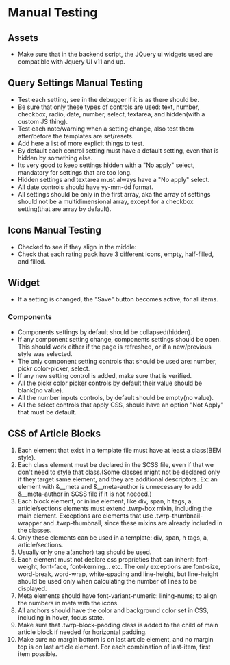 # Manual Testing

## Assets

- Make sure that in the backend script, the JQuery ui widgets used are compatible with Jquery UI v11 and up.

## Query Settings Manual Testing

- Test each setting, see in the debugger if it is as there should be.
- Be sure that only these types of controls are used: text, number, checkbox, radio, date, number, select, textarea, and hidden(with a custom JS thing).
- Test each note/warning when a setting change, also test them after/before the templates are set/resets.
- Add here a list of more explicit things to test.
- By default each control setting must have a default setting, even that is hidden by something else.
- Its very good to keep settings hidden with a "No apply" select, mandatory for settings that are too long.
- Hidden settings and textarea must always have a "No apply" select.
- All date controls should have yy-mm-dd format.
- All settings should be only in the first array, aka the array of settings should not be a multidimensional array, except for a checkbox setting(that are array by default).

## Icons Manual Testing

- Checked to see if they align in the middle:
- Check that each rating pack have 3 different icons, empty, half-filled, and filled.

## Widget

- If a setting is changed, the "Save" button becomes active, for all items.

### Components

- Components settings by default should be collapsed(hidden).
- If any component setting change, components settings should be open. This should work either if the page is refreshed, or if a new/previous style was selected.
- The only component setting controls that should be used are: number, pickr color-picker, select.
- If any new setting control is added, make sure that is verified.
- All the pickr color picker controls by default their value should be blank(no value).
- All the number inputs controls, by default should be empty(no value).
- All the select controls that apply CSS, should have an option "Not Apply" that must be default.

## CSS of Article Blocks

1. Each element that exist in a template file must have at least a class(BEM style).
2. Each class element must be declared in the SCSS file, even if that we don't need to style that class.(Some classes might not be declared only if they target same element, and they are additional descriptors. Ex: an element with &__meta and &__meta-author is unnecessary to add &__meta-author in SCSS file if it is not needed.)
3. Each block element, or inline element, like div, span, h tags, a, article/sections elements must extend .twrp-box mixin, including the main element. Exceptions are elements that use .twrp-thumbnail-wrapper and .twrp-thumbnail, since these mixins are already included
in the classes.
4. Only these elements can be used in a template: div, span, h tags, a, article/sections.
5. Usually only one a(anchor) tag should be used.
6. Each element must not declare css proprieties that can inherit: font-weight, font-face, font-kerning... etc. The only exceptions are font-size, word-break, word-wrap, white-spacing and line-height, but line-height should be used only when calculating the number of lines to be displayed.
7. Meta elements should have font-variant-numeric: lining-nums; to align the numbers in meta with the icons.
8. All anchors should have the color and background color set in CSS, including in hover, focus state.
9. Make sure that .twrp-block-padding class is added to the child of main article block if needed for horizontal padding.
10. Make sure no margin bottom is on last article element, and no margin top is on last article element. For each combination of last-item, first item possible.
